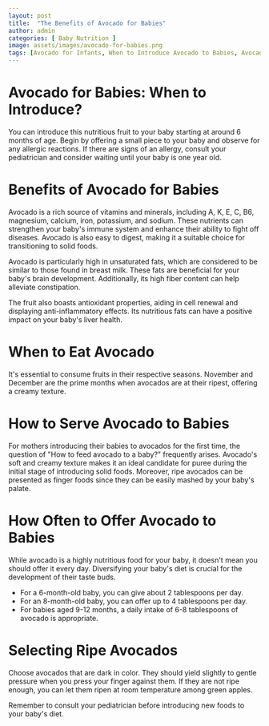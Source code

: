 ```yaml
---
layout: post
title:  "The Benefits of Avocado for Babies"
author: admin
categories: [ Baby Nutrition ]
image: assets/images/avocado-for-babies.png
tags: [Avocado for Infants, When to Introduce Avocado to Babies, Avocado Nutritional Benefits, Avocado as First Solid Food, Healthy Fats for Baby, Avocado and Brain Development, Avocado for Digestion, Avocado as a Fiber-Rich Food, Avocado's Antioxidant Properties, Avocado for Liver Health, Selecting Ripe Avocados for Babies]
---
```


# Avocado for Babies: When to Introduce?

You can introduce this nutritious fruit to your baby starting at around 6 months of age. Begin by offering a small piece to your baby and observe for any allergic reactions. If there are signs of an allergy, consult your pediatrician and consider waiting until your baby is one year old.

# Benefits of Avocado for Babies

Avocado is a rich source of vitamins and minerals, including A, K, E, C, B6, magnesium, calcium, iron, potassium, and sodium. These nutrients can strengthen your baby's immune system and enhance their ability to fight off diseases. Avocado is also easy to digest, making it a suitable choice for transitioning to solid foods.

Avocado is particularly high in unsaturated fats, which are considered to be similar to those found in breast milk. These fats are beneficial for your baby's brain development. Additionally, its high fiber content can help alleviate constipation.

The fruit also boasts antioxidant properties, aiding in cell renewal and displaying anti-inflammatory effects. Its nutritious fats can have a positive impact on your baby's liver health.

# When to Eat Avocado

It's essential to consume fruits in their respective seasons. November and December are the prime months when avocados are at their ripest, offering a creamy texture.

# How to Serve Avocado to Babies

For mothers introducing their babies to avocados for the first time, the question of "How to feed avocado to a baby?" frequently arises. Avocado's soft and creamy texture makes it an ideal candidate for puree during the initial stage of introducing solid foods. Moreover, ripe avocados can be presented as finger foods since they can be easily mashed by your baby's palate.

# How Often to Offer Avocado to Babies

While avocado is a highly nutritious food for your baby, it doesn't mean you should offer it every day. Diversifying your baby's diet is crucial for the development of their taste buds.

- For a 6-month-old baby, you can give about 2 tablespoons per day.
- For an 8-month-old baby, you can offer up to 4 tablespoons per day.
- For babies aged 9-12 months, a daily intake of 6-8 tablespoons of avocado is appropriate.

# Selecting Ripe Avocados

Choose avocados that are dark in color. They should yield slightly to gentle pressure when you press your finger against them. If they are not ripe enough, you can let them ripen at room temperature among green apples.

Remember to consult your pediatrician before introducing new foods to your baby's diet.
